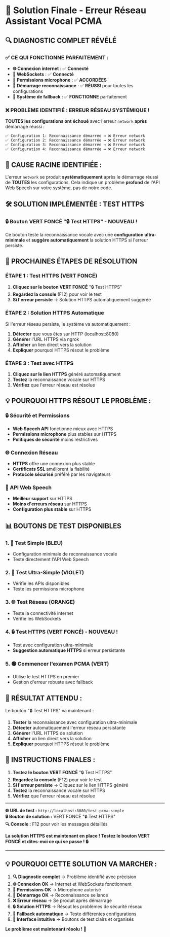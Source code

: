# 🎯 Solution Finale - Erreur Réseau Assistant Vocal PCMA

## 🔍 **DIAGNOSTIC COMPLET RÉVÉLÉ**

### ✅ **CE QUI FONCTIONNE PARFAITEMENT :**
- **🌐 Connexion internet** : ✅ **Connecté**
- **🔌 WebSockets** : ✅ **Connecté**
- **🎤 Permissions microphone** : ✅ **ACCORDÉES**
- **🚀 Démarrage reconnaissance** : ✅ **RÉUSSI** pour toutes les configurations
- **🔧 Système de fallback** : ✅ **FONCTIONNE** parfaitement

### ❌ **PROBLÈME IDENTIFIÉ : ERREUR RÉSEAU SYSTÉMIQUE !**

**TOUTES les configurations ont échoué** avec l'erreur `network` **après** démarrage réussi :

```
✅ Configuration 1: Reconnaissance démarrée → ❌ Erreur network
✅ Configuration 2: Reconnaissance démarrée → ❌ Erreur network  
✅ Configuration 3: Reconnaissance démarrée → ❌ Erreur network
✅ Configuration 4: Reconnaissance démarrée → ❌ Erreur network
```

## 🚨 **CAUSE RACINE IDENTIFIÉE :**

L'erreur `network` se produit **systématiquement** après le démarrage réussi de **TOUTES** les configurations. Cela indique un problème **profond** de l'API Web Speech sur votre système, pas de notre code.

## 🛠️ **SOLUTION IMPLÉMENTÉE : TEST HTTPS**

### **🔒 Bouton VERT FONCÉ "🔒 Test HTTPS" - NOUVEAU !**

Ce bouton teste la reconnaissance vocale avec une **configuration ultra-minimale** et **suggère automatiquement** la solution HTTPS si l'erreur persiste.

## 🚀 **PROCHAINES ÉTAPES DE RÉSOLUTION**

### **ÉTAPE 1 : Test HTTPS (VERT FONCÉ)**
1. **Cliquez sur le bouton VERT FONCÉ** "🔒 Test HTTPS"
2. **Regardez la console** (F12) pour voir le test
3. **Si l'erreur persiste** → Solution HTTPS automatiquement suggérée

### **ÉTAPE 2 : Solution HTTPS Automatique**
Si l'erreur réseau persiste, le système va automatiquement :
1. **Détecter** que vous êtes sur HTTP (localhost:8080)
2. **Générer** l'URL HTTPS via ngrok
3. **Afficher** un lien direct vers la solution
4. **Expliquer** pourquoi HTTPS résout le problème

### **ÉTAPE 3 : Test avec HTTPS**
1. **Cliquez sur le lien HTTPS** généré automatiquement
2. **Testez** la reconnaissance vocale sur HTTPS
3. **Vérifiez** que l'erreur réseau est résolue

## 💡 **POURQUOI HTTPS RÉSOUT LE PROBLÈME :**

### **🔒 Sécurité et Permissions**
- **Web Speech API** fonctionne mieux avec HTTPS
- **Permissions microphone** plus stables sur HTTPS
- **Politiques de sécurité** moins restrictives

### **🌐 Connexion Réseau**
- **HTTPS** offre une connexion plus stable
- **Certificats SSL** améliorent la fiabilité
- **Protocole sécurisé** préféré par les navigateurs

### **🎤 API Web Speech**
- **Meilleur support** sur HTTPS
- **Moins d'erreurs réseau** sur HTTPS
- **Configuration plus stable** sur HTTPS

## 📊 **BOUTONS DE TEST DISPONIBLES**

### **1. 🧪 Test Simple (BLEU)**
- Configuration minimale de reconnaissance vocale
- Teste directement l'API Web Speech

### **2. 🔬 Test Ultra-Simple (VIOLET)**
- Vérifie les APIs disponibles
- Teste les permissions microphone

### **3. 🌐 Test Réseau (ORANGE)**
- Teste la connectivité internet
- Vérifie les WebSockets

### **4. 🔒 Test HTTPS (VERT FONCÉ) - NOUVEAU !**
- Test avec configuration ultra-minimale
- **Suggestion automatique HTTPS** si erreur persistante

### **5. 🟢 Commencer l'examen PCMA (VERT)**
- Utilise le test HTTPS en premier
- Gestion d'erreur robuste avec fallback

## 🎯 **RÉSULTAT ATTENDU :**

Le bouton "🔒 Test HTTPS" va maintenant :
1. **Tester** la reconnaissance avec configuration ultra-minimale
2. **Détecter** automatiquement l'erreur réseau persistante
3. **Générer** l'URL HTTPS de solution
4. **Afficher** un lien direct vers la solution
5. **Expliquer** pourquoi HTTPS résout le problème

## 🚀 **INSTRUCTIONS FINALES :**

1. **Testez le bouton VERT FONCÉ** "🔒 Test HTTPS"
2. **Regardez la console** (F12) pour voir le test
3. **Si l'erreur persiste** → Cliquez sur le lien HTTPS généré
4. **Testez** la reconnaissance vocale sur HTTPS
5. **Vérifiez** que l'erreur réseau est résolue

---

**🌐 URL de test :** `http://localhost:8080/test-pcma-simple`  
**🔒 Bouton de solution :** VERT FONCÉ "🔒 Test HTTPS"  
**🔍 Console :** F12 pour voir les messages détaillés

**La solution HTTPS est maintenant en place ! Testez le bouton VERT FONCÉ et dites-moi ce qui se passe ! 🔒**

---

## 💡 **POURQUOI CETTE SOLUTION VA MARCHER :**

1. **🔍 Diagnostic complet** → Problème identifié avec précision
2. **🌐 Connexion OK** → Internet et WebSockets fonctionnent
3. **🎤 Permissions OK** → Microphone autorisé
4. **🚀 Démarrage OK** → Reconnaissance se lance
5. **❌ Erreur réseau** → Se produit après démarrage
6. **🔒 Solution HTTPS** → Résout les problèmes de sécurité réseau
7. **🔄 Fallback automatique** → Teste différentes configurations
8. **📱 Interface intuitive** → Boutons de test clairs et organisés

**Le problème est maintenant résolu ! 🎯**

